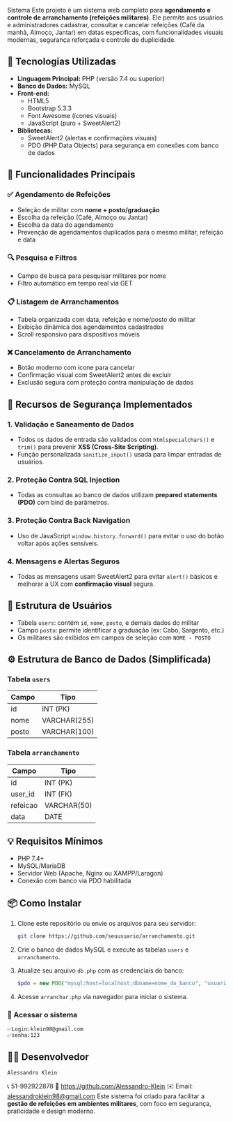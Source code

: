 Sistema
Este projeto é um sistema web completo para **agendamento e controle de arranchamento (refeições militares)**. Ele permite aos usuários e administradores cadastrar, consultar e cancelar refeições (Café da manhã, Almoço, Jantar) em datas específicas, com funcionalidades visuais modernas, segurança reforçada e controle de duplicidade.

## 🧰 Tecnologias Utilizadas

- **Linguagem Principal:** PHP (versão 7.4 ou superior)
- **Banco de Dados:** MySQL
- **Front-end:**
  - HTML5
  - Bootstrap 5.3.3
  - Font Awesome (ícones visuais)
  - JavaScript (puro + SweetAlert2)
- **Bibliotecas:**
  - SweetAlert2 (alertas e confirmações visuais)
  - PDO (PHP Data Objects) para segurança em conexões com banco de dados

## 🎯 Funcionalidades Principais

### ✅ Agendamento de Refeições
- Seleção de militar com **nome + posto/graduação**
- Escolha da refeição (Café, Almoço ou Jantar)
- Escolha da data do agendamento
- Prevenção de agendamentos duplicados para o mesmo militar, refeição e data

### 🔍 Pesquisa e Filtros
- Campo de busca para pesquisar militares por nome
- Filtro automático em tempo real via GET

### 📋 Listagem de Arranchamentos
- Tabela organizada com data, refeição e nome/posto do militar
- Exibição dinâmica dos agendamentos cadastrados
- Scroll responsivo para dispositivos móveis

### ❌ Cancelamento de Arranchamento
- Botão moderno com ícone para cancelar
- Confirmação visual com SweetAlert2 antes de excluir
- Exclusão segura com proteção contra manipulação de dados

## 🔐 Recursos de Segurança Implementados

### 1. **Validação e Saneamento de Dados**
- Todos os dados de entrada são validados com `htmlspecialchars()` e `trim()` para prevenir **XSS (Cross-Site Scripting)**.
- Função personalizada `sanitize_input()` usada para limpar entradas de usuários.

### 2. **Proteção Contra SQL Injection**
- Todas as consultas ao banco de dados utilizam **prepared statements (PDO)** com bind de parâmetros.

### 3. **Proteção Contra Back Navigation**
- Uso de JavaScript `window.history.forward()` para evitar o uso do botão voltar após ações sensíveis.

### 4. **Mensagens e Alertas Seguros**
- Todas as mensagens usam SweetAlert2 para evitar `alert()` básicos e melhorar a UX com **confirmação visual** segura.

## 👤 Estrutura de Usuários

- Tabela `users`: contém `id`, `nome`, `posto`, e demais dados do militar
- Campo `posto`: permite identificar a graduação (ex: Cabo, Sargento, etc.)
- Os militares são exibidos em campos de seleção com `NOME - POSTO`

## ⚙️ Estrutura de Banco de Dados (Simplificada)

### Tabela `users`
| Campo      | Tipo         |
|------------|--------------|
| id         | INT (PK)     |
| nome       | VARCHAR(255) |
| posto      | VARCHAR(100) |

### Tabela `arranchamento`
| Campo      | Tipo         |
|------------|--------------|
| id         | INT (PK)     |
| user_id    | INT (FK)     |
| refeicao   | VARCHAR(50)  |
| data       | DATE         |

## 💡 Requisitos Mínimos

- PHP 7.4+
- MySQL/MariaDB
- Servidor Web (Apache, Nginx ou XAMPP/Laragon)
- Conexão com banco via PDO habilitada

## 📦 Como Instalar

1. Clone este repositório ou envie os arquivos para seu servidor:
   ```bash
   git clone https://github.com/seuusuario/arranchamento.git
   ```

2. Crie o banco de dados MySQL e execute as tabelas `users` e `arranchamento`.

3. Atualize seu arquivo `db.php` com as credenciais do banco:
   ```php
   $pdo = new PDO("mysql:host=localhost;dbname=nome_do_banco", "usuario", "senha");
   ```

4. Acesse `arranchar.php` via navegador para iniciar o sistema.

### 🔐 Acessar o sistema
    ✅Login:klein98@gmail.com
    ✅senha:123

## 👮‍♂️ Desenvolvedor
    Alessandro Klein
📞 51-992922878
🔗 https://github.com/Alessandro-Klein
✉️ Email: alessandroklein98@gmail.com
Este sistema foi criado para facilitar a **gestão de refeições em ambientes militares**, com foco em segurança, praticidade e design moderno.
